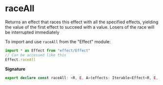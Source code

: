 # raceAll

Returns an effect that races this effect with all the specified effects,
yielding the value of the first effect to succeed with a value. Losers of
the race will be interrupted immediately

To import and use `raceAll` from the "Effect" module:

```ts
import * as Effect from "effect/Effect"
// Can be accessed like this
Effect.raceAll
```

**Signature**

```ts
export declare const raceAll: <R, E, A>(effects: Iterable<Effect<R, E, A>>) => Effect<R, E, A>
```
